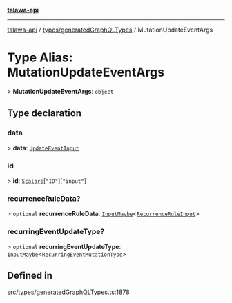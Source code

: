 [**talawa-api**](../../../README.md)

***

[talawa-api](../../../modules.md) / [types/generatedGraphQLTypes](../README.md) / MutationUpdateEventArgs

# Type Alias: MutationUpdateEventArgs

\> **MutationUpdateEventArgs**: `object`

## Type declaration

### data

\> **data**: [`UpdateEventInput`](UpdateEventInput.md)

### id

\> **id**: [`Scalars`](Scalars.md)\[`"ID"`\]\[`"input"`\]

### recurrenceRuleData?

\> `optional` **recurrenceRuleData**: [`InputMaybe`](InputMaybe.md)\<[`RecurrenceRuleInput`](RecurrenceRuleInput.md)\>

### recurringEventUpdateType?

\> `optional` **recurringEventUpdateType**: [`InputMaybe`](InputMaybe.md)\<[`RecurringEventMutationType`](RecurringEventMutationType.md)\>

## Defined in

[src/types/generatedGraphQLTypes.ts:1878](https://github.com/PalisadoesFoundation/talawa-api/blob/5c5b29a0ea487bda8306089fe128f43f3be29f94/src/types/generatedGraphQLTypes.ts#L1878)
